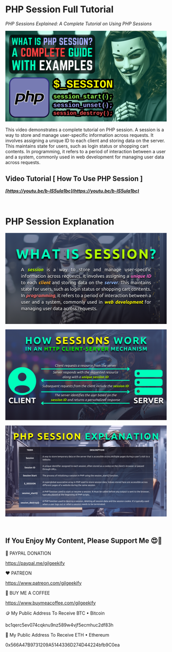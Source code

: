 # PHP Session Full Tutorial

_PHP Sessions Explained: A Complete Tutorial on Using PHP Sessions_

![YouTube Thumbnail](https://raw.githubusercontent.com/saeedkohansal/PHP-Session-Full-Tutorial/main/images/PHP%20Sessions%20Explained%20-%20A%20Complete%20Tutorial%20on%20Using%20PHP%20Sessions.png "PHP Session Full Tutorial")

This video demonstrates a complete tutorial on PHP session. A session is a way to store and manage user-specific information across requests. It involves assigning a unique ID to each client and storing data on the server. This maintains state for users, such as login status or shopping cart contents. In programming, it refers to a period of interaction between a user and a system, commonly used in web development for managing user data across requests.

## Video Tutorial [ How To Use PHP Session ]
***[https://youtu.be/b-lS5ula1bc](https://youtu.be/b-lS5ula1bc)***

 

# PHP Session Explanation

![What Is Session](https://raw.githubusercontent.com/saeedkohansal/PHP-Session-Full-Tutorial/main/images/What%20Is%20Session.png "What Is Session?")

![How Session Works](https://raw.githubusercontent.com/saeedkohansal/PHP-Session-Full-Tutorial/main/images/How%20Session%20Works.png "How Session Works")

![PHP Session Explanation](https://raw.githubusercontent.com/saeedkohansal/PHP-Session-Full-Tutorial/main/images/PHP%20Session%20Explanation.png "PHP Session Explanation")

 

## If You Enjoy My Content, Please Support Me 😍🙏

💙 PAYPAL DONATION

https://paypal.me/gilgeekify

❤️ PATREON

https://www.patreon.com/gilgeekify

💛 BUY ME A COFFEE

https://www.buymeacoffee.com/gilgeekify

🪙 My Public Address To Receive BTC • Bitcoin

bc1qerc5ev074cqknu9nz589w4vjf5ecmhuc2df83h

🥈 My Public Address To Receive ETH • Ethereum

0x566A47B9731209A5144336D274D44224bfb9C0ea
